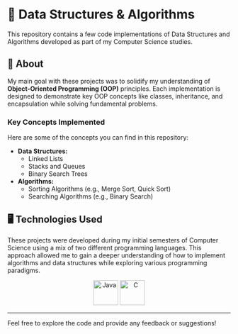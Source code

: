 # 📒 Data Structures & Algorithms

This repository contains a few code implementations of Data Structures and Algorithms developed as part of my Computer Science studies.

## 📌 About

My main goal with these projects was to solidify my understanding of **Object-Oriented Programming (OOP)** principles. Each implementation is designed to demonstrate key OOP concepts like classes, inheritance, and encapsulation while solving fundamental problems.

### Key Concepts Implemented 

Here are some of the concepts you can find in this repository:

* **Data Structures:**
    * Linked Lists
    * Stacks and Queues
    * Binary Search Trees
* **Algorithms:**
    * Sorting Algorithms (e.g., Merge Sort, Quick Sort)
    * Searching Algorithms (e.g., Binary Search)

## 🖥️ Technologies Used

These projects were developed during my initial semesters of Computer Science using a mix of two different programming languages. This approach allowed me to gain a deeper understanding of how to implement algorithms and data structures while exploring various programming paradigms.
<p align="center">
  <img src="https://raw.githubusercontent.com/syvixor/skills-icons/main/icons/java.svg" width="56" alt="Java" />
  <img src="https://raw.githubusercontent.com/syvixor/skills-icons/main/icons/c.svg" width="56" alt="C" />
</p>

---

Feel free to explore the code and provide any feedback or suggestions!
